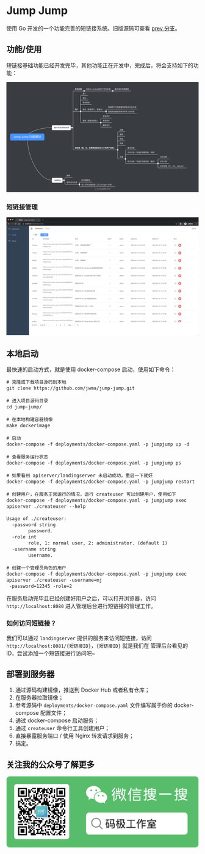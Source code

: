 Jump Jump
===

使用 Go 开发的一个功能完善的短链接系统。旧版源码可查看 [prev 分支](https://github.com/jwma/jump-jump/tree/prev)。

## 功能/使用
短链接基础功能已经开发完毕，其他功能正在开发中，完成后，将会支持如下的功能：

![Jump Jump 功能模块](j2module.png?raw=true "Jump Jump 功能模块")

### 短链接管理
![短链接](shortlinklist.png?raw=true "短链接")

## 本地启动
最快速的启动方式，就是使用 docker-compose 启动，使用如下命令：
```shell script
# 克隆或下载项目源码到本地
git clone https://github.com/jwma/jump-jump.git

# 进入项目源码目录
cd jump-jump/

# 在本地构建容器镜像
make dockerimage

# 启动
docker-compose -f deployments/docker-compose.yaml -p jumpjump up -d

# 查看服务运行状态
docker-compose -f deployments/docker-compose.yaml -p jumpjump ps

# 如果看到 apiserver/landingserver 未启动成功，重启一下就好
docker-compose -f deployments/docker-compose.yaml -p jumpjump restart

# 创建用户，在服务正常运行的情况，运行 createuser 可以创建用户，使用如下
docker-compose -f deployments/docker-compose.yaml -p jumpjump exec apiserver ./createuser --help

Usage of ./createuser:
  -password string
        password.
  -role int
        role, 1: normal user, 2: administrator. (default 1)
  -username string
        username.

# 创建一个管理员角色的用户
docker-compose -f deployments/docker-compose.yaml -p jumpjump exec apiserver ./createuser -username=mj
 -password=12345 -role=2
```

在服务启动完毕且已经创建好用户之后，可以打开浏览器，访问 `http://localhost:8080` 进入管理后台进行短链接的管理工作。

### 如何访问短链接？
我们可以通过 `landingserver` 提供的服务来访问短链接，访问 `http://localhost:8081/{短链接ID}`，`{短链接ID}` 就是我们在
管理后台看见的 ID，尝试添加一个短链接进行访问吧~

## 部署到服务器
1. 通过源码构建镜像，推送到 Docker Hub 或者私有仓库；
2. 在服务器拉取镜像；
3. 参考源码中 `deployments/docker-compose.yaml` 文件编写属于你的 docker-compose 配置文件；
4. 通过 docker-compose 启动服务；
5. 通过 `createuser` 命令行工具创建用户； 
6. 直接暴露服务端口 / 使用 Nginx 转发请求到服务；
7. 搞定。

## 关注我的公众号了解更多
![qr code](qrcode.png?raw=true "qr code")
